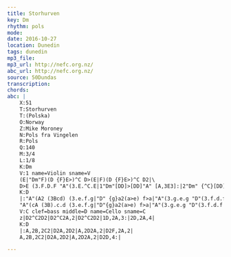 ```yaml
---
title: Storhurven
key: Dm
rhythm: pols
mode:
date: 2016-10-27
location: Dunedin
tags: dunedin
mp3_file:
mp3_url: http://nefc.org.nz/
abc_url: http://nefc.org.nz/
source: 50Dundas
transcription:
chords: 
abc: |
    X:51
    T:Storhurven
    T:(Polska)
    O:Norway
    Z:Mike Moroney
    N:Pols fra Vingelen
    R:Pols
    Q:140
    M:3/4
    L:1/8
    K:Dm
    V:1 name=Violin sname=V
    (E|"Dm"F)(D {F}E>)^C D>(E|F)(D {F}E>)^C D2|\
    D>E (3.F.D.F "A"(3.E.^C.E|1"Dm"[DD]>[DD]"A" [A,3E3]:|2"Dm" {^C}[DD]2 [D4D4]|
    K:D
    |:"A"(A2 (3Bcd) (3.e.f.g|"D" {g}a2(a>e) f>a|"A"(3.g.e.g "D"(3.f.d.f "A"e>c|"D" (df) ed"A" c2|
    "A"(cA (3B).c.d (3.e.f.g|"D"{g}a2(a>e) f>a|"A"(3.g.e.g "D"(3.f.d.f "A"e>c|"D" (c<d) [D4d4]:|
    V:C clef=bass middle=D name=Cello sname=C
    z|D2^C2D2|D2^C2A,2|D2^C2D2|1D,2A,3:|2D,2A,4|
    K:D
    |:A,2B,2C2|D2A,2D2|A,2D2A,2|D2F,2A,2|
    A,2B,2C2|D2A,2D2|A,2D2A,2|D2D,4:|

---
```


